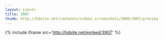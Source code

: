 ```yaml
---
layout: sieutv
title: 3907
thumb: http://hdsite.net/contents/videos_screenshots/3000/3907/preview_360p.mp4.jpg
---
```

{% include iframe src='http://hdsite.net/embed/3907' %}
 
